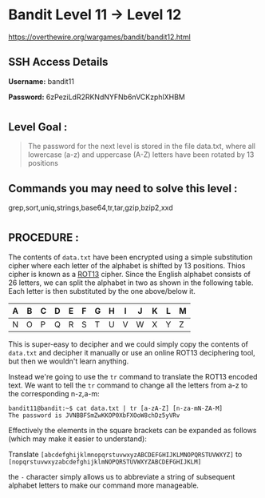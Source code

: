 # Bandit Level 11 -> Level 12 #

https://overthewire.org/wargames/bandit/bandit12.html


## SSH Access Details ##
**Username:**  bandit11

**Password:**  6zPeziLdR2RKNdNYFNb6nVCKzphlXHBM
#


## Level Goal : ##
>The password for the next level is stored in the file data.txt, where all lowercase (a-z) and uppercase (A-Z) letters have been rotated by 13 positions

## Commands you may need to solve this level : ##
grep,sort,uniq,strings,base64,tr,tar,gzip,bzip2,xxd
#  
## PROCEDURE : ##

The contents of `data.txt` have been encrypted using a simple substitution cipher where each letter of the alphabet is shifted by 13 positions.  Thios cipher is known as a [ROT13](https://en.wikipedia.org/wiki/ROT13) cipher.  Since the English alphabet consists of 26 letters, we can split the alphabet in two as shown in the following table.  Each letter is then substituted by the one above/below it.

|A|B|C|D|E|F|G|H|I|J|K|L|M
|---|---|---|---|---|---|---|---|---|---|---|---|---|
|N|O|P|Q|R|S|T|U|V|W|X|Y|Z

This is super-easy to decipher and we could simply copy the contents of `data.txt` and decipher it manually or use an online ROT13 deciphering tool, but then we wouldn't learn anything.

Instead we're going to use the `tr` command to translate the ROT13 encoded text.  We want to tell the `tr` command to change all the letters from a-z to the corresponding n-z,a-m:


```console
bandit11@bandit:~$ cat data.txt | tr [a-zA-Z] [n-za-mN-ZA-M]
The password is JVNBBFSmZwKKOP0XbFXOoW8chDz5yVRv
```

Effectively the elements in the square brackets can be expanded as follows (which may make it easier to understand):

Translate 
`[abcdefghijklmnopqrstuvwxyzABCDEFGHIJKLMNOPQRSTUVWXYZ]` 
to 
`[nopqrstuvwxyzabcdefghijklmNOPQRSTUVWXYZABCDEFGHIJKLM]`

the `-` character simply allows us to abbreviate a string of subsequent alphabet letters to make our command more manageable.
